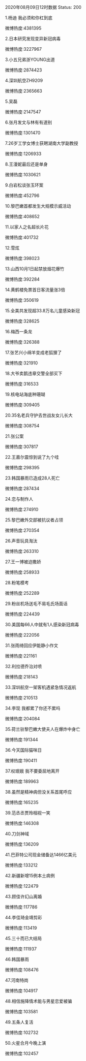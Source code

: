 2020年08月09日12时数据
Status: 200

1.杨迪 我必须和你杠到底

微博热度:4381395

2.日本研究发现变异新冠病毒

微博热度:3227967

3.小五兄弟浙YOUNG出道

微博热度:2874423

4.深圳航空ZH9209

微博热度:2365663

5.吴磊

微博热度:2147547

6.张月发文与林有有道别

微博热度:1301470

7.26岁工学女博士获聘湖南大学副教授

微博热度:1206933

8.王漫妮最后还是单身

微博热度:1030621

9.白岩松谈张玉环案

微博热度:452796

10.黎巴嫩首都发生大规模示威活动

微博热度:408652

11.以家人之名超长片花

微博热度:401732

12.雪炫

微博热度:398023

13.山西10月1日起禁放烟花爆竹

微博热度:392284

14.黄鹤楼免票首日客流量涨3倍

微博热度:350619

15.全美共发现超33.8万名儿童感染新冠

微博热度:328625

16.梅西一条龙

微博热度:326388

17.张艺兴小绵羊变成老狐狸了

微博热度:321910

18.大爷卖鹅违章交警全部买下

微博热度:316533

19.核电站海底种珊瑚

微博热度:309405

20.35名老兵守护去世战友女儿长大

微博热度:308754

21.张公案

微博热度:307817

22.王嘉尔震惊到说了九个哇

微博热度:298395

23.韩国暴雨已造成28人死亡

微博热度:287434

24.恋与制作人

微博热度:274910

25.黎巴嫩外交部被抗议者占领

微博热度:270354

26.声音玩具淘汰

微博热度:263310

27.王一博被迫撒娇

微博热度:258933

28.粉笔模考

微博热度:252289

29.粉丝机场送毛不易毛氏场面话

微博热度:224439

30.美国每66人中就有1人感染新冠病毒

微博热度:222056

31.张雨绮回应伊能静小作文

微博热度:221161

32.利拉德乔治对喷

微博热度:218143

33.深圳航空一架客机遇紧急情况返航

微博热度:210513

34.李现 我都累了你还不累吗

微博热度:204084

35.荷兰驻黎巴嫩大使夫人在爆炸中身亡

微博热度:191344

36.今天国际猫咪日

微博热度:190411

37.权珉娥 我不要委屈地离开

微博热度:189963

38.虽然是精神病但没关系首尾呼应

微博热度:165235

39.范丞丞贾玲相视一笑

微博热度:146308

40.刀剑神域

微博热度:136209

41.巴菲特公司现金储备达1466亿美元

微博热度:133212

42.新疆新增15例本土病例

微博热度:122479

43.顾佳许幻山离婚

微博热度:117786

44.李佳琦金靖剪彩

微博热度:113419

45.三十而已大结局

微博热度:111937

46.韩国暴雨

微博热度:108476

47.河南特岗

微博热度:104917

48.相信施降情术能与男星恋爱被骗

微博热度:103581

49.五条人复活

微博热度:102732

50.火星合月今晚上演

微博热度:102457


